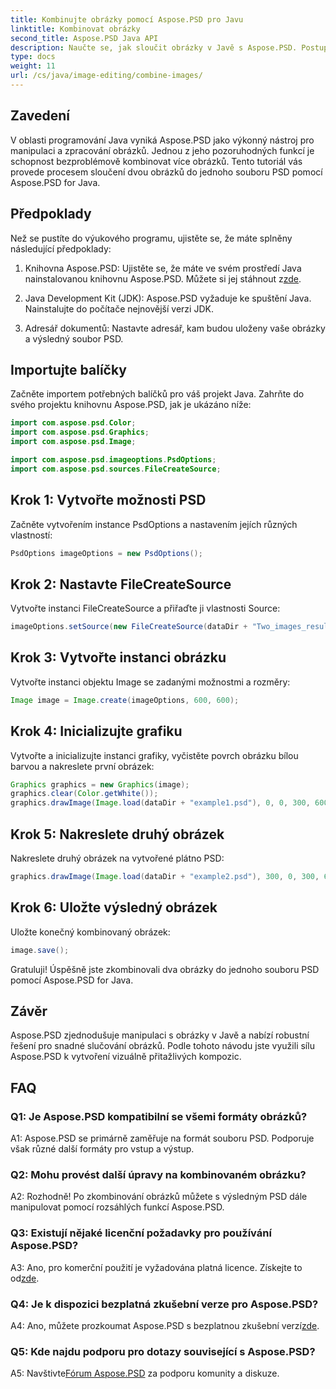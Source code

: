 ```yaml
---
title: Kombinujte obrázky pomocí Aspose.PSD pro Javu
linktitle: Kombinovat obrázky
second_title: Aspose.PSD Java API
description: Naučte se, jak sloučit obrázky v Javě s Aspose.PSD. Postupujte podle našeho podrobného průvodce pro bezproblémovou kombinaci obrázků.
type: docs
weight: 11
url: /cs/java/image-editing/combine-images/
---
```

## Zavedení

V oblasti programování Java vyniká Aspose.PSD jako výkonný nástroj pro manipulaci a zpracování obrázků. Jednou z jeho pozoruhodných funkcí je schopnost bezproblémově kombinovat více obrázků. Tento tutoriál vás provede procesem sloučení dvou obrázků do jednoho souboru PSD pomocí Aspose.PSD for Java.

## Předpoklady

Než se pustíte do výukového programu, ujistěte se, že máte splněny následující předpoklady:

1.  Knihovna Aspose.PSD: Ujistěte se, že máte ve svém prostředí Java nainstalovanou knihovnu Aspose.PSD. Můžete si jej stáhnout z[zde](https://releases.aspose.com/psd/java/).

2. Java Development Kit (JDK): Aspose.PSD vyžaduje ke spuštění Java. Nainstalujte do počítače nejnovější verzi JDK.

3. Adresář dokumentů: Nastavte adresář, kam budou uloženy vaše obrázky a výsledný soubor PSD.

## Importujte balíčky

Začněte importem potřebných balíčků pro váš projekt Java. Zahrňte do svého projektu knihovnu Aspose.PSD, jak je ukázáno níže:

```java
import com.aspose.psd.Color;
import com.aspose.psd.Graphics;
import com.aspose.psd.Image;

import com.aspose.psd.imageoptions.PsdOptions;
import com.aspose.psd.sources.FileCreateSource;
```

## Krok 1: Vytvořte možnosti PSD

Začněte vytvořením instance PsdOptions a nastavením jejích různých vlastností:

```java
PsdOptions imageOptions = new PsdOptions();
```

## Krok 2: Nastavte FileCreateSource

Vytvořte instanci FileCreateSource a přiřaďte ji vlastnosti Source:

```java
imageOptions.setSource(new FileCreateSource(dataDir + "Two_images_result_out.psd", false));
```

## Krok 3: Vytvořte instanci obrázku

Vytvořte instanci objektu Image se zadanými možnostmi a rozměry:

```java
Image image = Image.create(imageOptions, 600, 600);
```

## Krok 4: Inicializujte grafiku

Vytvořte a inicializujte instanci grafiky, vyčistěte povrch obrázku bílou barvou a nakreslete první obrázek:

```java
Graphics graphics = new Graphics(image);
graphics.clear(Color.getWhite());
graphics.drawImage(Image.load(dataDir + "example1.psd"), 0, 0, 300, 600);
```

## Krok 5: Nakreslete druhý obrázek

Nakreslete druhý obrázek na vytvořené plátno PSD:

```java
graphics.drawImage(Image.load(dataDir + "example2.psd"), 300, 0, 300, 600);
```

## Krok 6: Uložte výsledný obrázek

Uložte konečný kombinovaný obrázek:

```java
image.save();
```

Gratuluji! Úspěšně jste zkombinovali dva obrázky do jednoho souboru PSD pomocí Aspose.PSD for Java.

## Závěr

Aspose.PSD zjednodušuje manipulaci s obrázky v Javě a nabízí robustní řešení pro snadné slučování obrázků. Podle tohoto návodu jste využili sílu Aspose.PSD k vytvoření vizuálně přitažlivých kompozic.

## FAQ

### Q1: Je Aspose.PSD kompatibilní se všemi formáty obrázků?

A1: Aspose.PSD se primárně zaměřuje na formát souboru PSD. Podporuje však různé další formáty pro vstup a výstup.

### Q2: Mohu provést další úpravy na kombinovaném obrázku?

A2: Rozhodně! Po zkombinování obrázků můžete s výsledným PSD dále manipulovat pomocí rozsáhlých funkcí Aspose.PSD.

### Q3: Existují nějaké licenční požadavky pro používání Aspose.PSD?

 A3: Ano, pro komerční použití je vyžadována platná licence. Získejte to od[zde](https://purchase.aspose.com/buy).

### Q4: Je k dispozici bezplatná zkušební verze pro Aspose.PSD?

 A4: Ano, můžete prozkoumat Aspose.PSD s bezplatnou zkušební verzí[zde](https://releases.aspose.com/).

### Q5: Kde najdu podporu pro dotazy související s Aspose.PSD?

 A5: Navštivte[Fórum Aspose.PSD](https://forum.aspose.com/c/psd/34) za podporu komunity a diskuze.